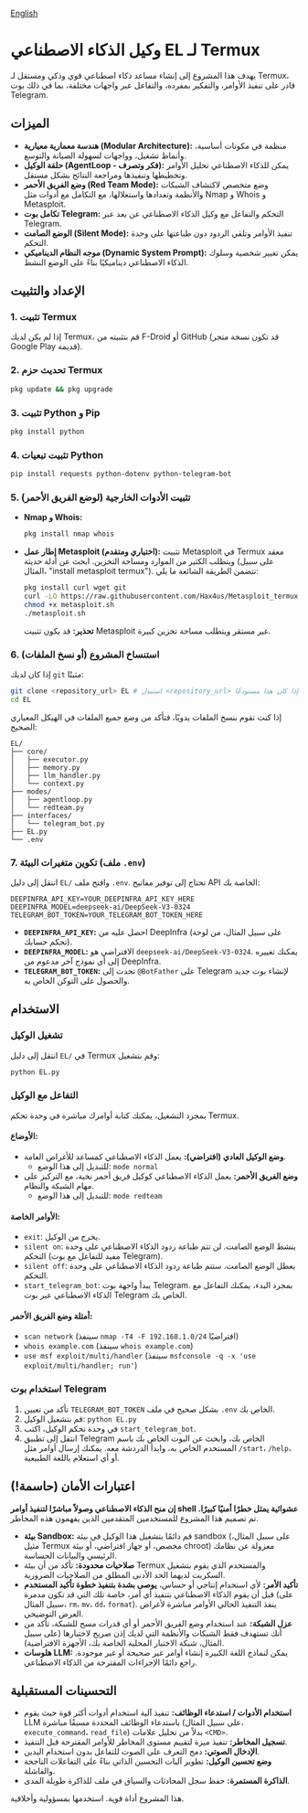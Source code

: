 [English](README.md)

# وكيل الذكاء الاصطناعي EL لـ Termux

يهدف هذا المشروع إلى إنشاء مساعد ذكاء اصطناعي قوي وذكي ومستقل لـ Termux، قادر على تنفيذ الأوامر، والتفكير بمفرده، والتفاعل عبر واجهات مختلفة، بما في ذلك بوت Telegram.

## الميزات

-   **هندسة معمارية معيارية (Modular Architecture):** منظمة في مكونات أساسية، وأنماط تشغيل، وواجهات لسهولة الصيانة والتوسع.
-   **حلقة الوكيل (AgentLoop - فكر وتصرف):** يمكن للذكاء الاصطناعي تحليل الأوامر وتخطيطها وتنفيذها ومراجعة النتائج بشكل مستقل.
-   **وضع الفريق الأحمر (Red Team Mode):** وضع متخصص لاكتشاف الشبكات والأنظمة وتعدادها واستغلالها، مع التكامل مع أدوات مثل Nmap و Whois و Metasploit.
-   **تكامل بوت Telegram:** التحكم والتفاعل مع وكيل الذكاء الاصطناعي عن بعد عبر Telegram.
-   **الوضع الصامت (Silent Mode):** تنفيذ الأوامر وتلقي الردود دون طباعتها على وحدة التحكم.
-   **موجه النظام الديناميكي (Dynamic System Prompt):** يمكن تغيير شخصية وسلوك الذكاء الاصطناعي ديناميكيًا بناءً على الوضع النشط.

## الإعداد والتثبيت

### 1. تثبيت Termux

إذا لم يكن لديك Termux، قم بتثبيته من F-Droid أو GitHub (قد تكون نسخة متجر Google Play قديمة).

### 2. تحديث حزم Termux

```bash
pkg update && pkg upgrade
```

### 3. تثبيت Python و Pip

```bash
pkg install python
```

### 4. تثبيت تبعيات Python

```bash
pip install requests python-dotenv python-telegram-bot
```

### 5. تثبيت الأدوات الخارجية (لوضع الفريق الأحمر)

-   **Nmap و Whois:**
    ```bash
    pkg install nmap whois
    ```
-   **إطار عمل Metasploit (اختياري ومتقدم):**
    تثبيت Metasploit في Termux معقد ويتطلب الكثير من الموارد ومساحة التخزين. ابحث عن أدلة حديثة (على سبيل المثال، "install metasploit termux"). تتضمن الطريقة الشائعة ما يلي:
    ```bash
    pkg install curl wget git
    curl -LO https://raw.githubusercontent.com/Hax4us/Metasploit_termux/master/metasploit.sh
    chmod +x metasploit.sh
    ./metasploit.sh
    ```
    **تحذير:** قد يكون تثبيت Metasploit غير مستقر ويتطلب مساحة تخزين كبيرة.

### 6. استنساخ المشروع (أو نسخ الملفات)

إذا كان لديك `git` مثبتًا:
```bash
git clone <repository_url> EL # استبدل <repository_url> بالرابط الفعلي إذا كان هذا مستودعًا
cd EL
```

إذا كنت تقوم بنسخ الملفات يدويًا، فتأكد من وضع جميع الملفات في الهيكل المعياري الصحيح:

```
EL/
├── core/
│   ├── executor.py
│   ├── memory.py
│   ├── llm_handler.py
│   └── context.py
├── modes/
│   ├── agentloop.py
│   └── redteam.py
├── interfaces/
│   └── telegram_bot.py
├── EL.py
└── .env
```

### 7. تكوين متغيرات البيئة (ملف `.env`)

انتقل إلى دليل `EL/` وافتح ملف `.env`. تحتاج إلى توفير مفاتيح API الخاصة بك:

```
DEEPINFRA_API_KEY=YOUR_DEEPINFRA_API_KEY_HERE
DEEPINFRA_MODEL=deepseek-ai/DeepSeek-V3-0324
TELEGRAM_BOT_TOKEN=YOUR_TELEGRAM_BOT_TOKEN_HERE
```

-   **`DEEPINFRA_API_KEY`:** احصل عليه من DeepInfra (على سبيل المثال، من لوحة تحكم حسابك).
-   **`DEEPINFRA_MODEL`:** الافتراضي هو `deepseek-ai/DeepSeek-V3-0324`. يمكنك تغييره إلى أي نموذج آخر مدعوم من DeepInfra.
-   **`TELEGRAM_BOT_TOKEN`:** تحدث إلى `@BotFather` على Telegram لإنشاء بوت جديد والحصول على التوكن الخاص به.

## الاستخدام

### تشغيل الوكيل

انتقل إلى دليل `EL/` في Termux وقم بتشغيل:

```bash
python EL.py
```

### التفاعل مع الوكيل

بمجرد التشغيل، يمكنك كتابة أوامرك مباشرة في وحدة تحكم Termux.

#### الأوضاع:

-   **وضع الوكيل العادي (افتراضي):** يعمل الذكاء الاصطناعي كمساعد للأغراض العامة.
    -   للتبديل إلى هذا الوضع: `mode normal`
-   **وضع الفريق الأحمر:** يعمل الذكاء الاصطناعي كوكيل فريق أحمر نخبة، مع التركيز على مهام الشبكة والنظام.
    -   للتبديل إلى هذا الوضع: `mode redteam`

#### الأوامر الخاصة:

-   `exit`: يخرج من الوكيل.
-   `silent on`: ينشط الوضع الصامت. لن تتم طباعة ردود الذكاء الاصطناعي على وحدة التحكم (مفيد للتفاعل مع بوت Telegram).
-   `silent off`: يعطل الوضع الصامت. ستتم طباعة ردود الذكاء الاصطناعي على وحدة التحكم.
-   `start_telegram_bot`: يبدأ واجهة بوت Telegram. بمجرد البدء، يمكنك التفاعل مع الذكاء الاصطناعي عبر بوت Telegram الخاص بك.

#### أمثلة وضع الفريق الأحمر:

-   `scan network` (سينفذ `nmap -T4 -F 192.168.1.0/24` افتراضيًا)
-   `whois example.com` (سينفذ `whois example.com`)
-   `use msf exploit/multi/handler` (سينفذ `msfconsole -q -x 'use exploit/multi/handler; run'`)

### استخدام بوت Telegram

1.  تأكد من تعيين `TELEGRAM_BOT_TOKEN` بشكل صحيح في ملف `.env` الخاص بك.
2.  قم بتشغيل الوكيل: `python EL.py`
3.  في وحدة تحكم الوكيل، اكتب `start_telegram_bot`.
4.  انتقل إلى تطبيق Telegram الخاص بك، وابحث عن البوت الخاص بك باسم المستخدم الخاص به، وابدأ الدردشة معه. يمكنك إرسال أوامر مثل `/start`، `/help`، أو أي استعلام باللغة الطبيعية.

## اعتبارات الأمان (حاسمة!)

**إن منح الذكاء الاصطناعي وصولاً مباشرًا لتنفيذ أوامر shell عشوائية يمثل خطرًا أمنيًا كبيرًا.** تم تصميم هذا المشروع للمستخدمين المتقدمين الذين يفهمون هذه المخاطر.

-   **بيئة Sandbox:** قم دائمًا بتشغيل هذا الوكيل في بيئة sandbox (على سبيل المثال، مثيل Termux مخصص، أو جهاز افتراضي، أو بيئة chroot) معزولة عن نظامك الرئيسي والبيانات الحساسة.
-   **صلاحيات محدودة:** تأكد من أن بيئة Termux والمستخدم الذي يقوم بتشغيل السكربت لديهما الحد الأدنى المطلق من الصلاحيات الضرورية.
-   **تأكيد الأمر:** لأي استخدام إنتاجي أو حساس، **يوصى بشدة بتنفيذ خطوة تأكيد المستخدم** قبل أن يقوم الذكاء الاصطناعي بتنفيذ أي أمر، خاصة تلك التي قد تكون مدمرة (على سبيل المثال، `rm`، `mv`، `dd`، `format`). ينفذ التنفيذ الحالي الأوامر مباشرة لأغراض العرض التوضيحي.
-   **عزل الشبكة:** عند استخدام وضع الفريق الأحمر أو أي قدرات مسح للشبكة، تأكد من أنك تستهدف فقط الشبكات والأنظمة التي لديك إذن صريح لاختبارها (على سبيل المثال، شبكة الاختبار المحلية الخاصة بك، الأجهزة الافتراضية).
-   **هلوسات LLM:** يمكن لنماذج اللغة الكبيرة إنشاء أوامر غير صحيحة أو غير موجودة. راجع دائمًا الإجراءات المقترحة من الذكاء الاصطناعي.

## التحسينات المستقبلية

-   **استخدام الأدوات / استدعاء الوظائف:** تنفيذ آلية استخدام أدوات أكثر قوة حيث يقوم LLM باستدعاء الوظائف المحددة مسبقًا مباشرة (على سبيل المثال، `execute_command`، `read_file`) بدلاً من تحليل علامات `<CMD>`.
-   **تسجيل المخاطر:** تنفيذ ميزة لتقييم مستوى المخاطر للأوامر المقترحة قبل التنفيذ.
-   **الإدخال الصوتي:** دمج التعرف على الصوت للتفاعل بدون استخدام اليدين.
-   **وضع تحسين الوكيل:** تطوير آليات التحسين الذاتي بناءً على التفاعلات الناجحة والفاشلة.
-   **الذاكرة المستمرة:** حفظ سجل المحادثات والسياق في ملف للذاكرة طويلة المدى.

هذا المشروع أداة قوية. استخدمها بمسؤولية وأخلاقية.


